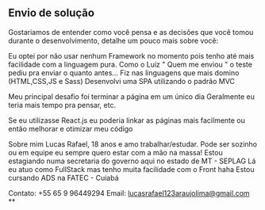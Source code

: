 ## Envio de solução

Gostariamos de entender como você pensa e as decisões que você tomou durante o desenvolvimento, detalhe um pouco mais sobre você:

Eu optei por não usar nenhum Framework no momento pois tenho 
até mais facilidade com a linguagem pura.
Como o Luiz " Quem me enviou " o teste pediu pra enviar 
o quanto antes... Fiz nas linguagens que mais domino (HTML,CSS,JS e Sass)
Desenvolvi uma SPA utilizando o padrão MVC


Meu principal desafio foi terminar a página em um único dia
Geralmente eu teria mais tempo pra pensar, etc.

Se eu utilizasse React.js eu poderia linkar as páginas mais facilmente
ou então melhorar e otimizar meu código



Sobre mim
Lucas Rafael, 18 anos e amo trabalhar/estudar.
Pode ser sozinho ou em equipe eu sempre quero estar com a mão na massa!
Estou estagiando numa secretaria do governo aqui no estado de MT - SEPLAG
Lá eu atuo como FullStack mas tenho muita facilidade com o Front haha
Estou cursando ADS na FATEC - Cuiabá

Contato: +55 65 9 96449294
Email: lucasrafael123araujolima@gmail.com
**
